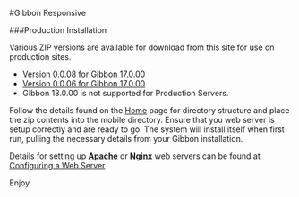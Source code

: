 #Gibbon Responsive 

###Production Installation

Various ZIP versions are available for download from this site for use on production sites. 

* [Version 0.0.08 for Gibbon 17.0.00](/Download/Gibbon-Mobile.0.0.08.zip/)
* [Version 0.0.06 for Gibbon 17.0.00](/Download/Gibbon-Mobile.0.0.06.zip/)
* Gibbon 18.0.00 is not supported for Production Servers.

Follow the details found on the [Home](/Start/Installation/) page for directory structure and place the zip contents into the mobile directory.  Ensure that you web server is setup correctly and are ready to go.  The system will install itself when first run, pulling the necessary details from your Gibbon installation.

Details for setting up [__Apache__](/Install/Apache-2.4) or [__Nginx__](/Install/Nginx) web servers can be found at [Configuring a Web Server](https://symfony.com/doc/current/setup/web_server_configuration.html)

Enjoy.